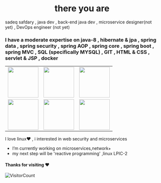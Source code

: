 ### <h1 align='center'>there you are</h1>
sadeq safdary , java dev , back-end java dev , microservice designer(not yet) , DevOps engineer (not yet)
### I have a moderate expertise on java-8 , hibernate & jpa , spring data , spring security , spring AOP , spring core , spring boot , spring MVC , SQL (specifically MYSQL) , GIT , HTML & CSS , servlet & JSP , docker
<table>
<tbody>
 <tr>
<td align="center" width="33%">
<img height=100px src="https://www.vectorlogo.zone/logos/java/java-ar21.svg"> 
</td>
<td align="center" width="33%">
<img height=100px src="https://www.vectorlogo.zone/logos/springio/springio-ar21.svg"> 
</td>
<td align="center" width="33%">
  <img height=100px src="https://www.vectorlogo.zone/logos/hibernate/hibernate-ar21.svg">
   </td>
</tr>
  <tr>
  <td align="center" width="33%">
<img height=100px src="https://www.vectorlogo.zone/logos/mysql/mysql-ar21.svg"> 
</td>
<td align="center" width="33%">
<img height=100px src="https://www.vectorlogo.zone/logos/linux/linux-ar21.svg"> 
</td>
<td align="center" width="33%">
  <img height=100px src="https://www.vectorlogo.zone/logos/docker/docker-official.svg">
   </td>
  </tr>
</tbody>
</table>

I love linux:heart: , i interested in web security and microservices
- I’m currently working on microservices,network+
- my next step will be 'reactive programming' ,linux LPIC-2

<!--<span align='center'> ![Alt Text](https://media.giphy.com/media/8ju8TNTNzZ3Dq/source.gif) </span>-->

#### Thanks for visiting :heart:
![VisitorCount](https://profile-counter.glitch.me/sadeq220/count.svg)
